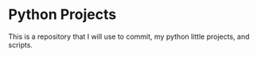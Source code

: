 # Python Projects
This is a repository that I will use to commit, my python little projects, and scripts.
